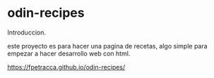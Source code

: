 
# odin-recipes

Introduccion.

este proyecto es para hacer una pagina de recetas, algo simple para empezar a hacer desarrollo web con html.

https://fpetracca.github.io/odin-recipes/
